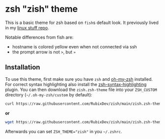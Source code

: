 # zsh "zish" theme
This is a basic theme for zsh based on `fish`s default look. It previously lived in my [linux stuff repo](https://github.com/RubixDev/HandyLinuxStuff).

Notable differences from fish are:
- hostname is colored yellow even when not connected via ssh
- the prompt arrow is not `>`, but `»`

## Installation
To use this theme, first make sure you have `zsh` and [oh-my-zsh](https://github.com/ohmyzsh/ohmyzsh) installed. For correct syntax highlighting also install the [zsh-syntax-highlighting](https://github.com/zsh-users/zsh-syntax-highlighting) plugin.
You can then download the `zish.zsh-theme` file into your `ZSH_CUSTOM` directory (`~/.oh-my-zsh/custom` by default):

```bash
curl https://raw.githubusercontent.com/RubixDev/zish/main/zish.zsh-theme -o "${ZSH_CUSTOM:-${ZSH:-$HOME/.oh-my-zsh}/custom}/themes/zish.zsh-theme"
```
**or**
```bash
wget https://raw.githubusercontent.com/RubixDev/zish/main/zish.zsh-theme -O "${ZSH_CUSTOM:-${ZSH:-$HOME/.oh-my-zsh}/custom}/themes/zish.zsh-theme"
```

Afterwards you can set `ZSH_THEME="zish"` in you `~/.zshrc`.
